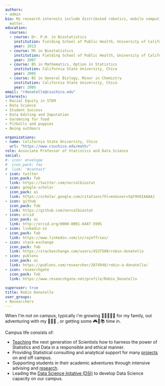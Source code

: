 ```yaml
---
authors:
- admin
bio: My research interests include distributed robotics, mobile computing and programmable
  matter.
education:
  courses:
  - course: Dr. P.H. in Biostatistics
    institution: Fielding School of Public Health, University of California, Los Angeles
    year: 2013
  - course: MS in Biostatistics
    institution: Fielding School of Public Health, University of California, Los Angeles
    year: 2007
  - course: BS in Mathematics, Option in Statistics
    institution: California State University, Chico
    year: 2005
  - course: BS in General Biology, Minor in Chemistry
    institution: California State University, Chico
    year: 2005
email: "rdonatello@csuchico.edu"
interests:
- Racial Equity in STEM
- Data Science
- Student Success
- Data Editing and Imputation
- Gardening for food
- Pitbulls and puppies
- Being outdoors

organizations:
- name: California State University, Chico
  url: "https://www.csuchico.edu/math/"
role: Associate Professor of Statistics and Data Science
social:
#- icon: envelope
#  icon_pack: fas
#  link: '#contact'
- icon: twitter
  icon_pack: fab
  link: https://twitter.com/norcalbiostat
- icon: google-scholar
  icon_pack: ai
  link: https://scholar.google.com/citations?hl=en&user=5qY9V6IAAAAJ
- icon: github
  icon_pack: fab
  link: https://github.com/norcalbiostat
- icon: orcid
  icon_pack: ai
  link: http://orcid.org/0000-0001-8487-5995
- icon: linkedin-in
  icon_pack: fab
  link: https://www.linkedin.com/in/rajeffries/
- icon: stack-exchange
  icon_pack: fab
  link: https://stackexchange.com/users/4537509/robin-donatello
- icon: publons
  icon_pack: ai
  link: https://publons.com/researcher/2874948/robin-a-donatello/
- icon: researchgate
  icon_pack: fab
  link: https://www.researchgate.net/profile/Robin_Donatello
  
superuser: true
title: Robin Donatello
user_groups:
- Researchers
---
```



When I'm not on campus, typically i'm growing :carrot::ear_of_rice::tomato::eggplant::green_apple: for my family, out adventuring with my :dog:🧔:poodle: , or getting some :video_game::game_die::books: time in. 

Campus life consists of: 

* [Teaching](#teaching) the next generation of Scientists how to harness the power of Statistics and Data in a responsible and ethical manner. 
* Providing Statistical consulting and analytical support for many [projects](#projects) on and off campus. 
* Supporting students in their academic adventures through intensive advising and [research](/students). 
* Leading the [Data Science Initative (DSI)](https://www.csuchico.edu/datascience/) to develop Data Science capacity on our campus.


